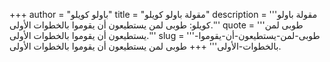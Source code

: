 +++
author = "باولو كويلو"
title = "مقولة باولو كويلو"
description = '''مقولة باولو كويلو: طوبى لمن يستطيعون أن يقوموا بالخطوات الأولى.'''
quote = '''طوبى لمن يستطيعون أن يقوموا بالخطوات الأولى.'''
slug = '''طوبى-لمن-يستطيعون-أن-يقوموا-بالخطوات-الأولى'''
+++
طوبى لمن يستطيعون أن يقوموا بالخطوات الأولى.
